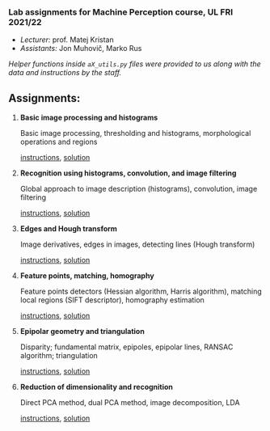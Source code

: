 ### Lab assignments for **Machine Perception** course, UL FRI 2021/22
- *Lecturer:* prof. Matej Kristan
- *Assistants:* Jon Muhovič, Marko Rus

*Helper functions inside `aX_utils.py` files were provided to us along with the data and instructions by the staff.*

## Assignments:

1. **Basic image processing and histograms**

	Basic image processing, thresholding and histograms, morphological operations and regions

	[instructions](assignment_1/instructions.pdf),
	[solution](assignment_1/assignment1.ipynb)

2. **Recognition using histograms, convolution, and image filtering**

	Global approach to image description (histograms), convolution, image filtering

	[instructions](assignment_2/instructions.pdf),
	[solution](assignment_2/assignment2.ipynb)

3. **Edges and Hough transform**

	Image derivatives, edges in images, detecting lines (Hough transform)

	[instructions](assignment_3/instructions.pdf),
	[solution](assignment_3/a3.ipynb)

4. **Feature points, matching, homography**

	Feature points detectors (Hessian algorithm, Harris algorithm), matching local regions (SIFT descriptor), homography estimation

	[instructions](assignment_4/instructions.pdf),
	[solution](assignment_4/a4.ipynb)

5. **Epipolar geometry and triangulation**

	Disparity; fundamental matrix, epipoles, epipolar lines, RANSAC algorithm; triangulation

	[instructions](assignment_5/instructions.pdf),
	[solution](assignment_5/a5.ipynb)

6. **Reduction of dimensionality and recognition**

	Direct PCA method, dual PCA method, image decomposition, LDA

	[instructions](assignment_6/instructions.pdf),
	[solution](assignment_6/a6.ipynb)